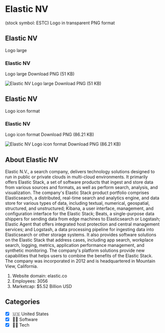 # Elastic NV
 (stock symbol: ESTC) Logo in transparent PNG format

## Elastic NV
 Logo large

### Elastic NV
 Logo large Download PNG (51 KB)

![Elastic NV
 Logo large Download PNG (51 KB)](/img/orig/ESTC_BIG-69f72e11.png)

## Elastic NV
 Logo icon format

### Elastic NV
 Logo icon format Download PNG (86.21 KB)

![Elastic NV
 Logo icon format Download PNG (86.21 KB)](/img/orig/ESTC-4d81ee09.png)

## About Elastic NV


Elastic N.V., a search company, delivers technology solutions designed to run in public or private clouds in multi-cloud environments. It primarily offers Elastic Stack, a set of software products that ingest and store data from various sources and formats, as well as perform search, analysis, and visualization. The company's Elastic Stack product portfolio comprises Elasticsearch, a distributed, real-time search and analytics engine, and data store for various types of data, including textual, numerical, geospatial, structured, and unstructured; Kibana, a user interface, management, and configuration interface for the Elastic Stack; Beats, a single-purpose data shippers for sending data from edge machines to Elasticsearch or Logstash; Elastic Agent that offers integrated host protection and central management services; and Logstash, a data processing pipeline for ingesting data into Elasticsearch or other storage systems. It also provides software solutions on the Elastic Stack that address cases, including app search, workplace search, logging, metrics, application performance management, and synthetic monitoring. The company's platform solutions provide new capabilities that helps users to combine the benefits of the Elastic Stack. The company was incorporated in 2012 and is headquartered in Mountain View, California.

1. Website domain: elastic.co
2. Employees: 3056
3. Marketcap: $5.52 Billion USD


## Categories
- [x] 🇺🇸 United States
- [x] 👨‍💻 Software
- [x] 👩‍💻 Tech
